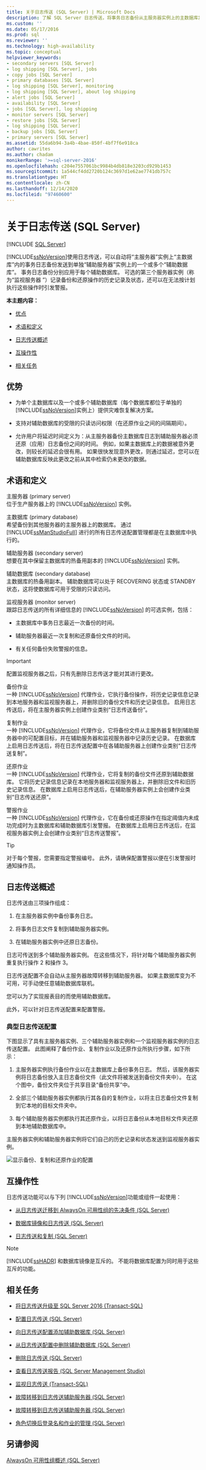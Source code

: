 ```yaml
---
title: 关于日志传送 (SQL Server) | Microsoft Docs
description: 了解 SQL Server 日志传送，将事务日志备份从主服务器实例上的主数据库发送到辅助数据库。
ms.custom: ''
ms.date: 05/17/2016
ms.prod: sql
ms.reviewer: ''
ms.technology: high-availability
ms.topic: conceptual
helpviewer_keywords:
- secondary servers [SQL Server]
- log shipping [SQL Server], jobs
- copy jobs [SQL Server]
- primary databases [SQL Server]
- log shipping [SQL Server], monitoring
- log shipping [SQL Server], about log shipping
- alert jobs [SQL Server]
- availability [SQL Server]
- jobs [SQL Server], log shipping
- monitor servers [SQL Server]
- restore jobs [SQL Server]
- log shipping [SQL Server]
- backup jobs [SQL Server]
- primary servers [SQL Server]
ms.assetid: 55da6b94-3a4b-4bae-850f-4bf7f6e918ca
author: cawrites
ms.author: chadam
monikerRange: '>=sql-server-2016'
ms.openlocfilehash: c204e7557061bc9984b4db818e3203cd929b1453
ms.sourcegitcommit: 1a544cf4dd2720b124c3697d1e62ae7741db757c
ms.translationtype: HT
ms.contentlocale: zh-CN
ms.lasthandoff: 12/14/2020
ms.locfileid: "97460600"
---
```

# <a name="about-log-shipping-sql-server"></a>关于日志传送 (SQL Server)

[!INCLUDE [SQL Server](../../includes/applies-to-version/sqlserver.md)]

  [!INCLUDE[ssNoVersion](../../includes/ssnoversion-md.md)]使用日志传送，可以自动将“主服务器”实例上“主数据库”内的事务日志备份发送到单独“辅助服务器”实例上的一个或多个“辅助数据库”。 事务日志备份分别应用于每个辅助数据库。 可选的第三个服务器实例（称为“监视服务器 ”）记录备份和还原操作的历史记录及状态，还可以在无法按计划执行这些操作时引发警报。  
  
 **本主题内容：**  
  
-   [优点](#Benefits)  
  
-   [术语和定义](#TermsAndDefinitions)  
  
-   [日志传送概述](#ComponentsAndConcepts)  
  
-   [互操作性](#Interoperability)  
  
-   [相关任务](#RelatedTasks)  
  
##  <a name="benefits"></a><a name="Benefits"></a> 优势  
  
-   为单个主数据库以及一个或多个辅助数据库（每个数据库都位于单独的 [!INCLUDE[ssNoVersion](../../includes/ssnoversion-md.md)]实例上）提供灾难恢复解决方案。  
  
-   支持对辅助数据库的受限的只读访问权限（在还原作业之间的间隔期间）。  
  
-   允许用户将延迟时间定义为：从主服务器备份主数据库日志到辅助服务器必须还原（应用）日志备份之间的时间。 例如，如果主数据库上的数据被意外更改，则较长的延迟会很有用。 如果很快发现意外更改，则通过延迟，您可以在辅助数据库反映此更改之前从其中检索仍未更改的数据。  
  
##  <a name="terms-and-definitions"></a><a name="TermsAndDefinitions"></a> 术语和定义  
 主服务器 (primary server)  
 位于生产服务器上的 [!INCLUDE[ssNoVersion](../../includes/ssnoversion-md.md)] 实例。  
  
 主数据库 (primary database)  
 希望备份到其他服务器的主服务器上的数据库。 通过 [!INCLUDE[ssManStudioFull](../../includes/ssmanstudiofull-md.md)] 进行的所有日志传送配置管理都是在主数据库中执行的。  
  
 辅助服务器 (secondary server)  
 想要在其中保留主数据库的热备用副本的 [!INCLUDE[ssNoVersion](../../includes/ssnoversion-md.md)] 实例。  
  
 辅助数据库 (secondary database)  
 主数据库的热备用副本。 辅助数据库可以处于 RECOVERING 状态或 STANDBY 状态，这将使数据库可用于受限的只读访问。  
  
 监视服务器 (monitor server)  
 跟踪日志传送的所有详细信息的 [!INCLUDE[ssNoVersion](../../includes/ssnoversion-md.md)] 的可选实例，包括：  
  
-   主数据库中事务日志最近一次备份的时间。  
  
-   辅助服务器最近一次复制和还原备份文件的时间。  
  
-   有关任何备份失败警报的信息。  
  
> [!IMPORTANT]  
>  配置监视服务器之后，只有先删除日志传送才能对其进行更改。  
  
 备份作业  
 一种 [!INCLUDE[ssNoVersion](../../includes/ssnoversion-md.md)] 代理作业，它执行备份操作，将历史记录信息记录到本地服务器和监视服务器上，并删除旧的备份文件和历史记录信息。 启用日志传送后，将在主服务器实例上创建作业类别“日志传送备份”。  
  
 复制作业  
 一种 [!INCLUDE[ssNoVersion](../../includes/ssnoversion-md.md)] 代理作业，它将备份文件从主服务器复制到辅助服务器中的可配置目标，并在辅助服务器和监视服务器中记录历史记录。 在数据库上启用日志传送后，将在日志传送配置中在各辅助服务器上创建作业类别“日志传送复制”。  
  
 还原作业  
 一种 [!INCLUDE[ssNoVersion](../../includes/ssnoversion-md.md)] 代理作业，它将复制的备份文件还原到辅助数据库。 它将历史记录信息记录在本地服务器和监视服务器上，并删除旧文件和旧历史记录信息。 在数据库上启用日志传送后，在辅助服务器实例上会创建作业类别“日志传送还原”。  
  
 警报作业  
 一种 [!INCLUDE[ssNoVersion](../../includes/ssnoversion-md.md)] 代理作业，它在备份或还原操作在指定阈值内未成功完成时为主数据库和辅助数据库引发警报。 在数据库上启用日志传送后，在监视服务器实例上会创建作业类别“日志传送警报”。  
  
> [!TIP]  
>  对于每个警报，您需要指定警报编号。 此外，请确保配置警报以便在引发警报时通知操作员。  
  
##  <a name="log-shipping-overview"></a><a name="ComponentsAndConcepts"></a> 日志传送概述  
 日志传送由三项操作组成：  
  
1.  在主服务器实例中备份事务日志。  
  
2.  将事务日志文件复制到辅助服务器实例。  
  
3.  在辅助服务器实例中还原日志备份。  
  
 日志可传送到多个辅助服务器实例。 在这些情况下，将针对每个辅助服务器实例重复执行操作 2 和操作 3。  
  
 日志传送配置不会自动从主服务器故障转移到辅助服务器。 如果主数据库变为不可用，可手动使任意辅助数据库联机。  
  
 您可以为了实现报表目的而使用辅助数据库。  
  
 此外，可以针对日志传送配置来配置警报。  
  
### <a name="a-typical-log-shipping-configuration"></a>典型日志传送配置  
 下图显示了具有主服务器实例、三个辅助服务器实例和一个监视服务器实例的日志传送配置。 此图阐释了备份作业、复制作业以及还原作业所执行步骤，如下所示：  
  
1.  主服务器实例执行备份作业以在主数据库上备份事务日志。 然后，该服务器实例将日志备份放入主日志备份文件（此文件将被发送到备份文件夹中）。  在这个图中，备份文件夹位于共享目录“备份共享”中。  
  
2.  全部三个辅助服务器实例都执行其各自的复制作业，以将主日志备份文件复制到它本地的目标文件夹中。  
  
3.  每个辅助服务器实例都执行其还原作业，以将日志备份从本地目标文件夹还原到本地辅助数据库中。  
  
 主服务器实例和辅助服务器实例将它们自己的历史记录和状态发送到监视服务器实例。  
  
 ![显示备份、复制和还原作业的配置](../../database-engine/log-shipping/media/ls-typical-configuration.gif "显示备份、复制和还原作业的配置")  
  
##  <a name="interoperability"></a><a name="Interoperability"></a> 互操作性  
 日志传送功能可以与下列 [!INCLUDE[ssNoVersion](../../includes/ssnoversion-md.md)]功能或组件一起使用：  
  
-   [从日志传送迁移到 AlwaysOn 可用性组的先决条件 (SQL Server)](../../database-engine/availability-groups/windows/prereqs-migrating-log-shipping-to-always-on-availability-groups.md)  
  
-   [数据库镜像和日志传送 (SQL Server)](../../database-engine/database-mirroring/database-mirroring-and-log-shipping-sql-server.md)  
  
-   [日志传送和复制 (SQL Server)](../../database-engine/log-shipping/log-shipping-and-replication-sql-server.md)  
  
> [!NOTE]  
>  [!INCLUDE[ssHADR](../../includes/sshadr-md.md)] 和数据库镜像是互斥的。 不能将数据库配置为同时用于这些互斥的功能。  
  
##  <a name="related-tasks"></a><a name="RelatedTasks"></a> 相关任务  
  
-   [将日志传送升级至 SQL Server 2016 (Transact-SQL)](../../database-engine/log-shipping/upgrading-log-shipping-to-sql-server-2016-transact-sql.md)  
  
-   [配置日志传送 (SQL Server)](../../database-engine/log-shipping/configure-log-shipping-sql-server.md)  
  
-   [向日志传送配置添加辅助数据库 (SQL Server)](../../database-engine/log-shipping/add-a-secondary-database-to-a-log-shipping-configuration-sql-server.md)  
  
-   [从日志传送配置中删除辅助数据库 (SQL Server)](../../database-engine/log-shipping/remove-a-secondary-database-from-a-log-shipping-configuration-sql-server.md)  
  
-   [删除日志传送 (SQL Server)](../../database-engine/log-shipping/remove-log-shipping-sql-server.md)  
  
-   [查看日志传送报告 (SQL Server Management Studio)](../../database-engine/log-shipping/view-the-log-shipping-report-sql-server-management-studio.md)  
  
-   [监视日志传送 (Transact-SQL)](../../database-engine/log-shipping/monitor-log-shipping-transact-sql.md)  
  
-   [故障转移到日志传送辅助服务器 (SQL Server)](../../database-engine/log-shipping/fail-over-to-a-log-shipping-secondary-sql-server.md)  
  
-   [故障转移到日志传送辅助服务器 (SQL Server)](../../database-engine/log-shipping/fail-over-to-a-log-shipping-secondary-sql-server.md)  
  
-   [角色切换后登录名和作业的管理 (SQL Server)](../../sql-server/failover-clusters/management-of-logins-and-jobs-after-role-switching-sql-server.md)  
  
## <a name="see-also"></a>另请参阅  
 [AlwaysOn 可用性组概述 (SQL Server)](../../database-engine/availability-groups/windows/overview-of-always-on-availability-groups-sql-server.md)  
  
  
